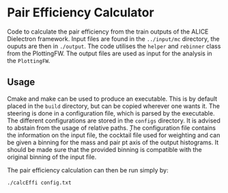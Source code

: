 # Pair Efficiency Calculator
Code to calculate the pair efficiency from the train outputs of the ALICE Dielectron framework.
Input files are found in the `../input/mc` directory, the ouputs are then in `./output`.
The code utilises the `helper` and `rebinner` class from the PlottingFW. The output files are used as input for the analysis in the `PlottingFW`.

## Usage
Cmake and make can be used to produce an executable. This is by default placed in the `build` directory, but can be copied wherever one wants it. The steering is done in a configuration file, which is parsed by the executable. The different configurations are stored in the `configs` directory. It is advised to abstain from the usage of relative paths.
̨The configuration file contains the information on the input file, the cocktail file used for weighting and can be given a binning for the mass and pair pt axis of the output histograms.
It should be made sure that the provided binning is compatible with the original binning of the input file.


The pair efficiency calculation can then be run simply by:
```
./calcEffi config.txt
```
